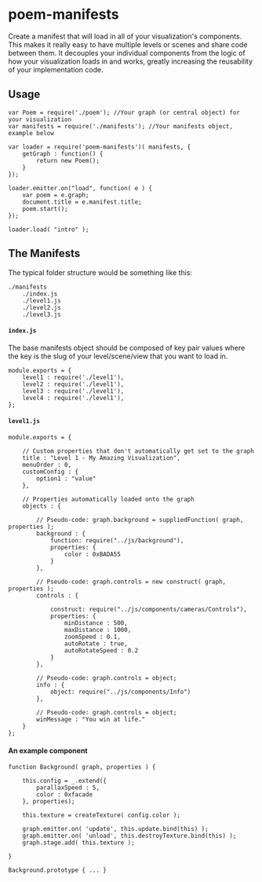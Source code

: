 # poem-manifests

Create a manifest that will load in all of your visualization's components. This makes it really easy to have multiple levels or scenes and share code between them. It decouples your individual components from the logic of how your visualization loads in and works, greatly increasing the reusability of your implementation code.

## Usage

	var Poem = require('./poem'); //Your graph (or central object) for your visualization
	var manifests = require('./manifests'); //Your manifests object, example below
	
	var loader = require('poem-manifests')( manifests, {
		getGraph : function() {
			return new Poem();
		}
	});
	
	loader.emitter.on("load", function( e ) {
		var poem = e.graph;
		document.title = e.manifest.title;
		poem.start();
	});
	
	loader.load( "intro" );

## The Manifests

The typical folder structure would be something like this:

	./manifests
		./index.js
		./level1.js
		./level2.js
		./level3.js

#### `index.js`

The base manifests object should be composed of key pair values where the key is the slug of your level/scene/view that you want to load in.

	module.exports = {
		level1 : require('./level1'),
		level2 : require('./level1'),
		level3 : require('./level1'),
		level4 : require('./level1'),
	};

#### `level1.js`

	module.exports = {
		
		// Custom properties that don't automatically get set to the graph
		title : "Level 1 - My Amazing Visualization",
		menuOrder : 0,
		customConfig : {
			option1 : "value"
		},
		
		// Properties automatically loaded onto the graph
		objects : {
			
			// Pseudo-code: graph.background = suppliedFunction( graph, properties );
			background : {
				function: require("../js/background"),
				properties: {
					color : 0xBADA55
				}
			},
			
			// Pseudo-code: graph.controls = new construct( graph, properties );
			controls : {
				
				construct: require("../js/components/cameras/Controls"),
				properties: {
					minDistance : 500,
					maxDistance : 1000,
					zoomSpeed : 0.1,
					autoRotate : true,
					autoRotateSpeed : 0.2
				}
			},
			
			// Pseudo-code: graph.controls = object;
			info : {
				object: require("../js/components/Info")
			},
			
			// Pseudo-code: graph.controls = object;
			winMessage : "You win at life."
		}
	};

#### An example component

	function Background( graph, properties ) {
		
		this.config = _.extend({
			parallaxSpeed : 5,
			color : 0xfacade
		}, properties);
		
		this.texture = createTexture( config.color );
		
		graph.emitter.on( 'update', this.update.bind(this) );
		graph.emitter.on( 'unload', this.destroyTexture.bind(this) );
		graph.stage.add( this.texture );
		
	}
	
	Background.prototype { ... }